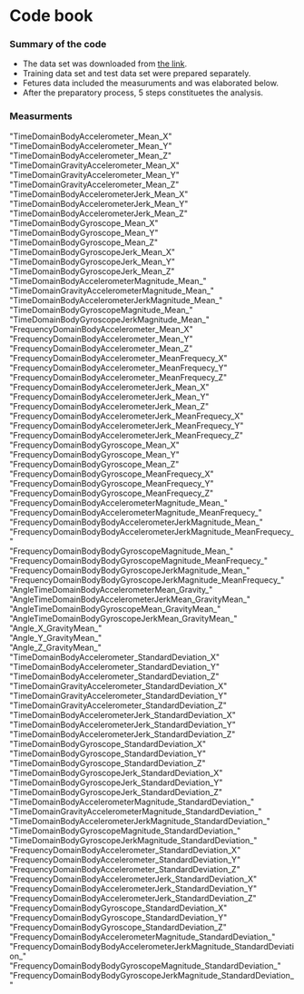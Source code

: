 # Code book

### Summary of the code
- The data set was downloaded from [the link](https://d396qusza40orc.cloudfront.net/getdata%2Fprojectfiles%2FUCI%20HAR%20Dataset.zip).
- Training data set and test data set were prepared separately.
- Fetures data included the measuruments and was elaborated below.
- After the preparatory process, 5 steps constituetes the analysis.

### Measurments
"TimeDomainBodyAccelerometer_Mean_X"                                  
"TimeDomainBodyAccelerometer_Mean_Y"                                  
"TimeDomainBodyAccelerometer_Mean_Z"                                  
"TimeDomainGravityAccelerometer_Mean_X"                               
"TimeDomainGravityAccelerometer_Mean_Y"                                
"TimeDomainGravityAccelerometer_Mean_Z"                               
"TimeDomainBodyAccelerometerJerk_Mean_X"                               
"TimeDomainBodyAccelerometerJerk_Mean_Y"                              
"TimeDomainBodyAccelerometerJerk_Mean_Z"                               
"TimeDomainBodyGyroscope_Mean_X"                                      
"TimeDomainBodyGyroscope_Mean_Y"                                       
"TimeDomainBodyGyroscope_Mean_Z"                                      
"TimeDomainBodyGyroscopeJerk_Mean_X"                                   
"TimeDomainBodyGyroscopeJerk_Mean_Y"                                  
"TimeDomainBodyGyroscopeJerk_Mean_Z"                                   
"TimeDomainBodyAccelerometerMagnitude_Mean_"                          
"TimeDomainGravityAccelerometerMagnitude_Mean_"                        
"TimeDomainBodyAccelerometerJerkMagnitude_Mean_"                      
"TimeDomainBodyGyroscopeMagnitude_Mean_"                               
"TimeDomainBodyGyroscopeJerkMagnitude_Mean_"                          
"FrequencyDomainBodyAccelerometer_Mean_X"                             
"FrequencyDomainBodyAccelerometer_Mean_Y"                             
"FrequencyDomainBodyAccelerometer_Mean_Z"                              
"FrequencyDomainBodyAccelerometer_MeanFrequecy_X"                     
"FrequencyDomainBodyAccelerometer_MeanFrequecy_Y"                      
"FrequencyDomainBodyAccelerometer_MeanFrequecy_Z"                     
"FrequencyDomainBodyAccelerometerJerk_Mean_X"                          
"FrequencyDomainBodyAccelerometerJerk_Mean_Y"                         
"FrequencyDomainBodyAccelerometerJerk_Mean_Z"                          
"FrequencyDomainBodyAccelerometerJerk_MeanFrequecy_X"                 
"FrequencyDomainBodyAccelerometerJerk_MeanFrequecy_Y"                  
"FrequencyDomainBodyAccelerometerJerk_MeanFrequecy_Z"                 
"FrequencyDomainBodyGyroscope_Mean_X"                                  
"FrequencyDomainBodyGyroscope_Mean_Y"                                 
"FrequencyDomainBodyGyroscope_Mean_Z"                                  
"FrequencyDomainBodyGyroscope_MeanFrequecy_X"                         
"FrequencyDomainBodyGyroscope_MeanFrequecy_Y"                         
"FrequencyDomainBodyGyroscope_MeanFrequecy_Z"                         
"FrequencyDomainBodyAccelerometerMagnitude_Mean_"                      
"FrequencyDomainBodyAccelerometerMagnitude_MeanFrequecy_"             
"FrequencyDomainBodyBodyAccelerometerJerkMagnitude_Mean_"              
"FrequencyDomainBodyBodyAccelerometerJerkMagnitude_MeanFrequecy_"     
"FrequencyDomainBodyBodyGyroscopeMagnitude_Mean_"                      
"FrequencyDomainBodyBodyGyroscopeMagnitude_MeanFrequecy_"             
"FrequencyDomainBodyBodyGyroscopeJerkMagnitude_Mean_"                  
"FrequencyDomainBodyBodyGyroscopeJerkMagnitude_MeanFrequecy_"         
"AngleTimeDomainBodyAccelerometerMean_Gravity_"                        
"AngleTimeDomainBodyAccelerometerJerkMean_GravityMean_"               
"AngleTimeDomainBodyGyroscopeMean_GravityMean_"                        
"AngleTimeDomainBodyGyroscopeJerkMean_GravityMean_"                   
"Angle_X_GravityMean_"                                                 
"Angle_Y_GravityMean_"                                                
"Angle_Z_GravityMean_"                                                 
"TimeDomainBodyAccelerometer_StandardDeviation_X"                     
"TimeDomainBodyAccelerometer_StandardDeviation_Y"                      
"TimeDomainBodyAccelerometer_StandardDeviation_Z"                     
"TimeDomainGravityAccelerometer_StandardDeviation_X"                   
"TimeDomainGravityAccelerometer_StandardDeviation_Y"                  
"TimeDomainGravityAccelerometer_StandardDeviation_Z"                   
"TimeDomainBodyAccelerometerJerk_StandardDeviation_X"                 
"TimeDomainBodyAccelerometerJerk_StandardDeviation_Y"                  
"TimeDomainBodyAccelerometerJerk_StandardDeviation_Z"                 
"TimeDomainBodyGyroscope_StandardDeviation_X"                          
"TimeDomainBodyGyroscope_StandardDeviation_Y"                         
"TimeDomainBodyGyroscope_StandardDeviation_Z"                          
"TimeDomainBodyGyroscopeJerk_StandardDeviation_X"                     
"TimeDomainBodyGyroscopeJerk_StandardDeviation_Y"                      
"TimeDomainBodyGyroscopeJerk_StandardDeviation_Z"                     
"TimeDomainBodyAccelerometerMagnitude_StandardDeviation_"              
"TimeDomainGravityAccelerometerMagnitude_StandardDeviation_"          
"TimeDomainBodyAccelerometerJerkMagnitude_StandardDeviation_"          
"TimeDomainBodyGyroscopeMagnitude_StandardDeviation_"                 
"TimeDomainBodyGyroscopeJerkMagnitude_StandardDeviation_"              
"FrequencyDomainBodyAccelerometer_StandardDeviation_X"                
"FrequencyDomainBodyAccelerometer_StandardDeviation_Y"                 
"FrequencyDomainBodyAccelerometer_StandardDeviation_Z"                
"FrequencyDomainBodyAccelerometerJerk_StandardDeviation_X"             
"FrequencyDomainBodyAccelerometerJerk_StandardDeviation_Y"            
"FrequencyDomainBodyAccelerometerJerk_StandardDeviation_Z"             
"FrequencyDomainBodyGyroscope_StandardDeviation_X"                    
"FrequencyDomainBodyGyroscope_StandardDeviation_Y"                     
"FrequencyDomainBodyGyroscope_StandardDeviation_Z"                    
"FrequencyDomainBodyAccelerometerMagnitude_StandardDeviation_"         "FrequencyDomainBodyBodyAccelerometerJerkMagnitude_StandardDeviation_"
"FrequencyDomainBodyBodyGyroscopeMagnitude_StandardDeviation_"         "FrequencyDomainBodyBodyGyroscopeJerkMagnitude_StandardDeviation_"   
